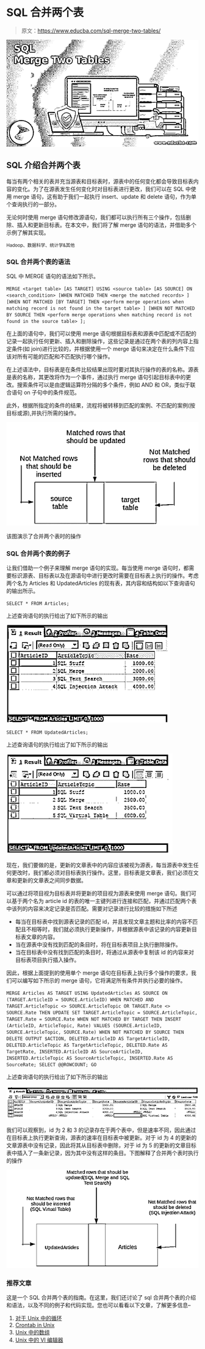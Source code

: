 # SQL 合并两个表

> 原文：<https://www.educba.com/sql-merge-two-tables/>

![SQL Merge Two Tables](img/2dc0d58fc02fb69bfb4e6e1d0c59a839.png)



## SQL 介绍合并两个表

每当有两个相关的表并充当源表和目标表时，源表中的任何变化都会导致目标表内容的变化。为了在源表发生任何变化时对目标表进行更改，我们可以在 SQL 中使用 merge 语句，这有助于我们一起执行 insert、update 和 delete 语句，作为单个查询执行的一部分。

无论何时使用 merge 语句修改源语句，我们都可以执行所有三个操作，包括删除、插入和更新目标表。在本文中，我们将了解 merge 语句的语法，并借助多个示例了解其实现。

<small>Hadoop、数据科学、统计学&其他</small>

### SQL 合并两个表的语法

SQL 中 MERGE 语句的语法如下所示。

`MERGE <target table> [AS TARGET] USING <source table> [AS SOURCE] ON <search_condition>
[WHEN MATCHED
THEN <merge the matched records> ] [WHEN NOT MATCHED [BY TARGET] THEN <perform merge operations when matching record is not found in the target table> ] [WHEN NOT MATCHED BY SOURCE
THEN <perform merge operations when matching record is not found in the source table> ];`

在上面的语句中，我们可以使用 merge 语句根据目标表和源表中匹配或不匹配的记录一起执行任何更新、插入和删除操作，这些记录是通过在两个表的列内容上指定条件(如 join)进行比较的，并根据使用一个 merge 语句来决定在什么条件下应该对所有可能的匹配和不匹配执行哪个操作。

在上述语法中，目标表是在条件比较结果出现时要对其执行操作的表的名称。源表是表的名称，其更改将作为一个事件，通过执行 merge 语句引起目标表中的更改。搜索条件可以是由逻辑运算符分隔的多个条件，例如 AND 和 OR，类似于联合语句 on 子句中的条件规范。

此外，根据所指定的条件的结果，流程将被转移到匹配的案例、不匹配的案例(按目标或源),并执行所需的操作。

![SQL Merge Two Tables-1.1](img/4102a9d050f2323cd8b6407d477e81d9.png)



该图演示了合并两个表时的操作

### SQL 合并两个表的例子

让我们借助一个例子来理解 merge 语句的实现。每当使用 merge 语句时，都需要标识源表、目标表以及在源语句中进行更改时需要在目标表上执行的操作。考虑两个名为 Articles 和 UpdatedArticles 的现有表，其内容和结构如以下查询语句的输出所示。

`SELECT * FROM Articles;`

上述查询语句的执行给出了如下所示的输出

![SQL Merge Two Tables-1.2](img/7812761532419f87c8a4bac99b666c2e.png)



`SELECT * FROM UpdatedArticles;`

上述查询语句的执行给出了如下所示的输出

![SQL Merge Two Tables-1.3](img/e46b526911375282c8c41af55d2adcc3.png)



现在，我们要做的是，更新的文章表中的内容应该被视为源表，每当源表中发生任何更改时，我们都必须对目标表执行操作。这里，目标表是文章表，我们必须在文章和更新的文章表之间同步数据。

可以通过将项目视为目标表并将更新的项目视为源表来使用 merge 语句。我们可以基于两个名为 article id 的表的唯一主键列进行连接和匹配，并通过匹配两个表中该列的内容来决定记录是否匹配。需要对记录进行比较的措施如下所述

*   每当在目标表中找到源表记录的匹配 id，并且发现文章主题和比率的内容不匹配且不相等时，我们就必须执行更新操作，并根据源表中该记录的内容更新目标表文章的内容。
*   当在源表中没有找到匹配的条目时，将在目标表项目上执行删除操作。
*   当在目标表中没有找到匹配的条目时，将通过从源表中复制该 id 的内容来对目标表项目执行插入操作。

因此，根据上面提到的使用单个 merge 语句在目标表上执行多个操作的要求，我们可以编写如下所示的 merge 语句，它将满足所有条件并执行必要的操作。

`MERGE Articles AS TARGET
USING UpdatedArticles AS SOURCE
ON (TARGET.ArticleID = SOURCE.ArticleID)
WHEN MATCHED AND TARGET.ArticleTopic <> SOURCE.ArticleTopic OR TARGET.Rate <> SOURCE.Rate
THEN UPDATE SET TARGET.ArticleTopic = SOURCE.ArticleTopic, TARGET.Rate = SOURCE.Rate
WHEN NOT MATCHED BY TARGET
THEN INSERT (ArticleID, ArticleTopic, Rate) VALUES (SOURCE.ArticleID, SOURCE.ArticleTopic, SOURCE.Rate)
WHEN NOT MATCHED BY SOURCE
THEN DELETE
OUTPUT $ACTION,
DELETED.ArticleID AS TargetArticleID,
DELETED.ArticleTopic AS TargetArticleTopic,
DELETED.Rate AS TargetRate,
INSERTED.ArticleID AS SourceArticleID,
INSERTED.ArticleTopic AS SourceArticleTopic,
INSERTED.Rate AS SourceRate;
SELECT @@ROWCOUNT;
GO`

上述查询语句的执行给出了如下所示的输出

![SQL Merge Two Tables-1.4](img/d909bf8d6c37bfd88d58f8fbad90a3b2.png)



我们可以观察到，id 为 2 和 3 的记录存在于两个表中，但是速率不同，因此通过在目标表上执行更新查询，源表的速率在目标表中被更新。对于 id 为 4 的更新的文章源表中没有记录，因此将其从目标表中删除，对于 id 为 5 的更新的文章目标表中插入了一条新记录，因为其中没有这样的条目。下图解释了合并两个表时执行的操作

![SQL Merge Two Tables-1.5](img/89974e7e6961097de458b66dd91c5134.png)



### 推荐文章

这是一个 SQL 合并两个表的指南。在这里，我们还讨论了 sql 合并两个表的介绍和语法，以及不同的例子和代码实现。您也可以看看以下文章，了解更多信息–

1.  [对于 Unix 中的循环](https://www.educba.com/for-loop-in-unix/)
2.  [Crontab in Unix](https://www.educba.com/crontab-in-unix/)
3.  [Unix 中的数组](https://www.educba.com/array-in-unix/)
4.  [Unix 中的 VI 编辑器](https://www.educba.com/vi-editor-in-unix/)





